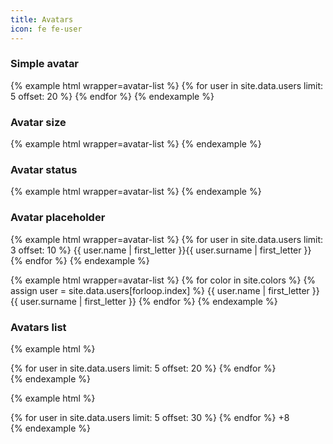 ```yaml
---
title: Avatars
icon: fe fe-user
---
```


### Simple avatar

{% example html wrapper=avatar-list %}
{% for user in site.data.users limit: 5 offset: 20 %}
<span class="avatar" style="background-image: url({{ site.baseurl }}/{{ user.photo }})"></span>
{% endfor %}
{% endexample %}

### Avatar size

{% example html wrapper=avatar-list %}
<span class="avatar avatar-sm" style="background-image: url({{ site.baseurl }}/{{ site.data.users[10].photo }})"></span>
<span class="avatar" style="background-image: url({{ site.baseurl }}/{{ site.data.users[11].photo }})"></span>
<span class="avatar avatar-md" style="background-image: url({{ site.baseurl }}/{{ site.data.users[12].photo }})"></span>
<span class="avatar avatar-lg" style="background-image: url({{ site.baseurl }}/{{ site.data.users[13].photo }})"></span>
<span class="avatar avatar-xl" style="background-image: url({{ site.baseurl }}/{{ site.data.users[14].photo }})"></span>
<span class="avatar avatar-xxl" style="background-image: url({{ site.baseurl }}/{{ site.data.users[15].photo }})"></span>
{% endexample %}


### Avatar status

{% example html wrapper=avatar-list %}
<span class="avatar" style="background-image: url({{ site.baseurl }}/{{ site.data.users[39].photo }})"></span>
<span class="avatar" style="background-image: url({{ site.baseurl }}/{{ site.data.users[40].photo }})">
  <span class="avatar-status"></span>
</span>
<span class="avatar" style="background-image: url({{ site.baseurl }}/{{ site.data.users[41].photo }})">
  <span class="avatar-status bg-red"></span>
</span>
<span class="avatar" style="background-image: url({{ site.baseurl }}/{{ site.data.users[42].photo }})">
  <span class="avatar-status bg-green"></span>
</span>
<span class="avatar" style="background-image: url({{ site.baseurl }}/{{ site.data.users[43].photo }})">
  <span class="avatar-status bg-yellow"></span>
</span>
{% endexample %}

### Avatar placeholder

{% example html wrapper=avatar-list %}
{% for user in site.data.users limit: 3 offset: 10 %}
<span class="avatar">{{ user.name | first_letter }}{{ user.surname | first_letter }}</span>
{% endfor %}
<span class="avatar avatar-placeholder"></span>
<span class="avatar"><i class="fe fe-more-horizontal"></i></span>
{% endexample %}

{% example html wrapper=avatar-list %}
{% for color in site.colors %}
{% assign user = site.data.users[forloop.index] %}
<span class="avatar avatar-{{ color[0] }}">{{ user.name | first_letter }}{{ user.surname | first_letter }}</span>
{% endfor %}
{% endexample %}

### Avatars list

{% example html %}
<div class="avatar-list">
{% for user in site.data.users limit: 5 offset: 20 %}
  <span class="avatar" style="background-image: url({{ site.baseurl }}/{{ user.photo }})"></span>
{% endfor %}
</div>
{% endexample %}

{% example html %}
<div class="avatar-list avatar-list-stacked">
  {% for user in site.data.users limit: 5 offset: 30 %}
  <span class="avatar" style="background-image: url({{ site.baseurl }}/{{ user.photo }})"></span>
  {% endfor %}
  <span class="avatar">+8</span>
</div>
{% endexample %}